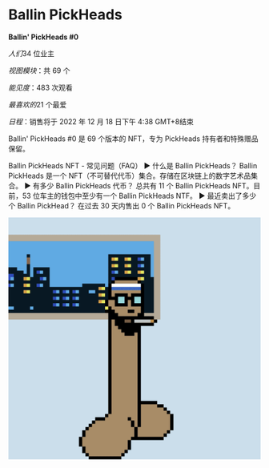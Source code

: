 # Ballin PickHeads

**Ballin' PickHeads #0**

*人们*34 位业主

*视图模块*：共 69 个

*能见度*：483 次观看

*最喜欢的*21 个最爱

*日程*：销售将于 2022 年 12 月 18 日下午 4:38 GMT+8结束 

Ballin' PickHeads #0 是 69 个版本的 NFT，专为 PickHeads 持有者和特殊赠品保留。

Ballin PickHeads NFT - 常见问题（FAQ）
▶ 什么是 Ballin PickHeads？
Ballin PickHeads 是一个 NFT（不可替代代币）集合。存储在区块链上的数字艺术品集合。
▶ 有多少 Ballin PickHeads 代币？
总共有 11 个 Ballin PickHeads NFT。目前，53 位车主的钱包中至少有一个 Ballin PickHeads NTF。
▶ 最近卖出了多少个 Ballin PickHead？
在过去 30 天内售出 0 个 Ballin PickHeads NFT。

![nft](WX20220904-223135@2x.png)
